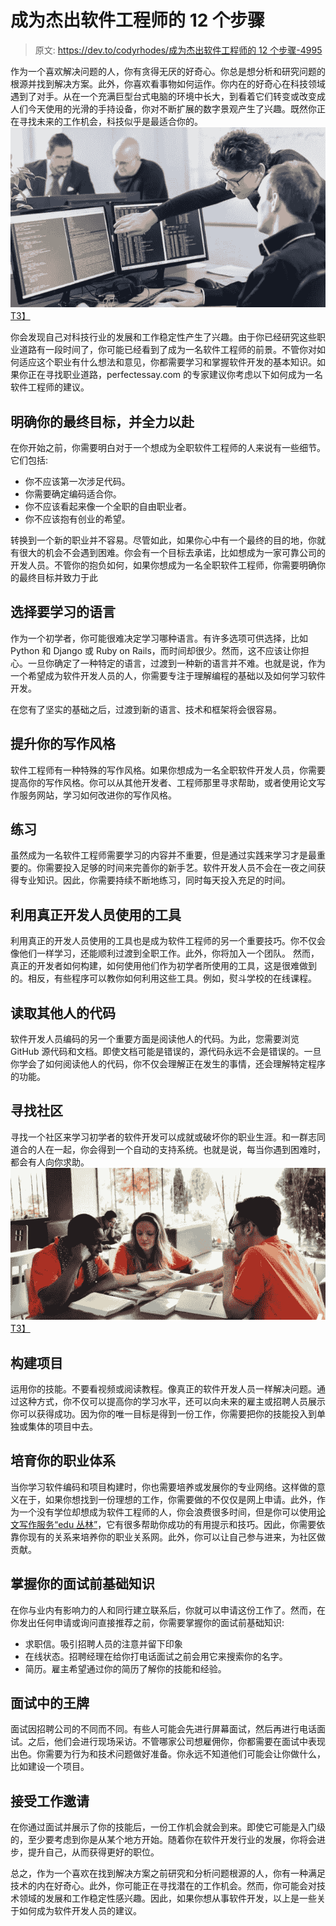 # 成为杰出软件工程师的 12 个步骤

> 原文: [https://dev.to/codyrhodes/成为杰出软件工程师的 12 个步骤-4995](https://dev.to/codyrhodes/12-steps-to-becoming-an-outstanding-software-engineer-4995)

作为一个喜欢解决问题的人，你有贪得无厌的好奇心。你总是想分析和研究问题的根源并找到解决方案。此外，你喜欢看事物如何运作。你内在的好奇心在科技领域遇到了对手。从在一个充满巨型台式电脑的环境中长大，到看着它们转变或改变成人们今天使用的光滑的手持设备，你对不断扩展的数字景观产生了兴趣。既然你正在寻找未来的工作机会，科技似乎是最适合你的。
[![software](img/30a267a4d8f290e0b899190b3ceaa842.png)T3】](https://res.cloudinary.com/practicaldev/image/fetch/s--mOlr8nrh--/c_limit%2Cf_auto%2Cfl_progressive%2Cq_auto%2Cw_880/https://i.ibb.co/QYBF6H7/software.png)

你会发现自己对科技行业的发展和工作稳定性产生了兴趣。由于你已经研究这些职业道路有一段时间了，你可能已经看到了成为一名软件工程师的前景。不管你对如何适应这个职业有什么想法和意见，你都需要学习和掌握软件开发的基本知识。如果你正在寻找职业道路，perfectessay.com 的专家建议你考虑以下如何成为一名软件工程师的建议。

## 明确你的最终目标，并全力以赴

在你开始之前，你需要明白对于一个想成为全职软件工程师的人来说有一些细节。它们包括:

*   你不应该第一次涉足代码。
*   你需要确定编码适合你。
*   你不应该看起来像一个全职的自由职业者。
*   你不应该抱有创业的希望。

转换到一个新的职业并不容易。尽管如此，如果你心中有一个最终的目的地，你就有很大的机会不会遇到困难。你会有一个目标去承诺，比如想成为一家可靠公司的开发人员。不管你的抱负如何，如果你想成为一名全职软件工程师，你需要明确你的最终目标并致力于此

## 选择要学习的语言

作为一个初学者，你可能很难决定学习哪种语言。有许多选项可供选择，比如 Python 和 Django 或 Ruby on Rails，而时间却很少。然而，这不应该让你担心。一旦你确定了一种特定的语言，过渡到一种新的语言并不难。也就是说，作为一个希望成为软件开发人员的人，你需要专注于理解编程的基础以及如何学习软件开发。

在您有了坚实的基础之后，过渡到新的语言、技术和框架将会很容易。

## 提升你的写作风格

软件工程师有一种特殊的写作风格。如果你想成为一名全职软件开发人员，你需要提高你的写作风格。你可以从其他开发者、工程师那里寻求帮助，或者使用论文写作服务网站，学习如何改进你的写作风格。

## 练习

虽然成为一名软件工程师需要学习的内容并不重要，但是通过实践来学习才是最重要的。你需要投入足够的时间来完善你的新手艺。软件开发人员不会在一夜之间获得专业知识。因此，你需要持续不断地练习，同时每天投入充足的时间。

## 利用真正开发人员使用的工具

利用真正的开发人员使用的工具也是成为软件工程师的另一个重要技巧。你不仅会像他们一样学习，还能顺利过渡到全职工作。此外，你将加入一个团队。
然而，真正的开发者如何构建，如何使用他们作为初学者所使用的工具，这是很难做到的。相反，有些程序可以教你如何利用这些工具。例如，熨斗学校的在线课程。

## 读取其他人的代码

软件开发人员编码的另一个重要方面是阅读他人的代码。为此，您需要浏览 GitHub 源代码和文档。即使文档可能是错误的，源代码永远不会是错误的。一旦你学会了如何阅读他人的代码，你不仅会理解正在发生的事情，还会理解特定程序的功能。

## 寻找社区

寻找一个社区来学习初学者的软件开发可以成就或破坏你的职业生涯。和一群志同道合的人在一起，你会得到一个自动的支持系统。也就是说，每当你遇到困难时，都会有人向你求助。
[![engineers](img/94ca3b18af8f1e63f79cc16d3b0f7aa5.png)T3】](https://res.cloudinary.com/practicaldev/image/fetch/s--Qdm_1b45--/c_limit%2Cf_auto%2Cfl_progressive%2Cq_auto%2Cw_880/https://i.ibb.co/P9M08QL/Qjz-I1x-Fus-Pzuk-Rr4i-Fe-9eb-JMSn-UAgfs5-tz5-U9gkc-Y30wjaa7-Oa-C7oi-Lv-Ih-XOk-T-C15-XXTULZG8-Or-C9-Ucai-Hp-Vz1-G-m-Zz-C9gs5-Ls-O5kkjl-VMYre2-Mu7-Myrcq-JTWDy-TR1-Bd-IC0r-OEPQVrn-Xw.jpg)

## 构建项目

运用你的技能。不要看视频或阅读教程。像真正的软件开发人员一样解决问题。通过这种方式，你不仅可以提高你的学习水平，还可以向未来的雇主或招聘人员展示你可以获得成功。因为你的唯一目标是得到一份工作，你需要把你的技能投入到单独或集体的项目中去。

## 培育你的职业体系

当你学习软件编码和项目构建时，你也需要培养或发展你的专业网络。这样做的意义在于，如果你想找到一份理想的工作，你需要做的不仅仅是网上申请。此外，作为一个没有学位却想成为软件工程师的人，你会浪费很多时间，但是你可以使用[论文写作服务“edu 丛林”](https://edujungles.com/)，它有很多帮助你成功的有用提示和技巧。因此，你需要依靠你现有的关系来培养你的职业关系网。此外，你可以让自己参与进来，为社区做贡献。

## 掌握你的面试前基础知识

在你与业内有影响力的人和同行建立联系后，你就可以申请这份工作了。然而，在你发出任何申请或询问直接推荐之前，你需要掌握你的面试前基础知识:

*   求职信。吸引招聘人员的注意并留下印象
*   在线状态。招聘经理在给你打电话面试之前会用它来搜索你的名字。
*   简历。雇主希望通过你的简历了解你的技能和经验。

## 面试中的王牌

面试因招聘公司的不同而不同。有些人可能会先进行屏幕面试，然后再进行电话面试。之后，他们会进行现场采访。不管哪家公司想雇佣你，你都需要在面试中表现出色。你需要为行为和技术问题做好准备。你永远不知道他们可能会让你做什么，比如建设一个项目。

## 接受工作邀请

在你通过面试并展示了你的技能后，一份工作机会就会到来。即使它可能是入门级的，至少要考虑到你是从某个地方开始。随着你在软件开发行业的发展，你将会进步，提升自己，从而获得更好的职位。

总之，作为一个喜欢在找到解决方案之前研究和分析问题根源的人，你有一种满足技术的内在好奇心。此外，你可能正在寻找潜在的工作机会。然而，你可能会对技术领域的发展和工作稳定性感兴趣。因此，如果你想从事软件开发，以上是一些关于如何成为软件开发人员的建议。